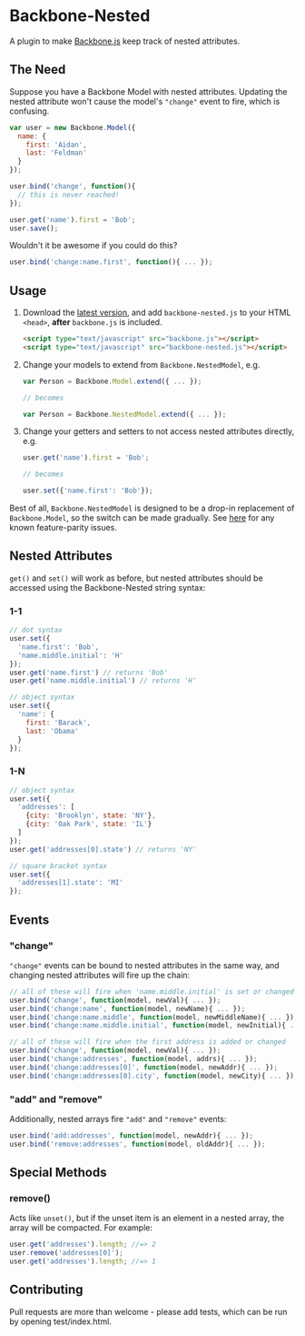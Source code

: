 # Backbone-Nested

A plugin to make [Backbone.js](http://documentcloud.github.com/backbone) keep track of nested attributes.

## The Need

Suppose you have a Backbone Model with nested attributes.  Updating the nested attribute won't cause the model's `"change"` event to fire, which is confusing.

```javascript
var user = new Backbone.Model({
  name: {
    first: 'Aidan',
    last: 'Feldman'
  }
});

user.bind('change', function(){
  // this is never reached!
});

user.get('name').first = 'Bob';
user.save();
```

Wouldn't it be awesome if you could do this?

```javascript
user.bind('change:name.first', function(){ ... });
```

## Usage

1. Download the [latest version](https://github.com/afeld/backbone-nested/downloads), and add `backbone-nested.js` to your HTML `<head>`, **after** `backbone.js` is included.

    ```html
    <script type="text/javascript" src="backbone.js"></script>
    <script type="text/javascript" src="backbone-nested.js"></script>
    ```

2. Change your models to extend from `Backbone.NestedModel`, e.g.

    ```javascript
    var Person = Backbone.Model.extend({ ... });
    
    // becomes
    
    var Person = Backbone.NestedModel.extend({ ... });
    ```

3. Change your getters and setters to not access nested attributes directly, e.g.

    ```javascript
    user.get('name').first = 'Bob';
    
    // becomes
    
    user.set({'name.first': 'Bob'});
    ```

Best of all, `Backbone.NestedModel` is designed to be a drop-in replacement of `Backbone.Model`, so the switch can be made gradually.  See [here](https://github.com/afeld/backbone-nested/issues?labels=Parity) for any known feature-parity issues.

## Nested Attributes

`get()` and `set()` will work as before, but nested attributes should be accessed using the Backbone-Nested string syntax:

### 1-1

```javascript
// dot syntax
user.set({
  'name.first': 'Bob',
  'name.middle.initial': 'H'
});
user.get('name.first') // returns 'Bob'
user.get('name.middle.initial') // returns 'H'

// object syntax
user.set({
  'name': {
    first: 'Barack',
    last: 'Obama'
  }
});
```

### 1-N

```javascript
// object syntax
user.set({
  'addresses': [
    {city: 'Brooklyn', state: 'NY'},
    {city: 'Oak Park', state: 'IL'}
  ]
});
user.get('addresses[0].state') // returns 'NY'

// square bracket syntax
user.set({
  'addresses[1].state': 'MI'
});
```

## Events

### "change"

`"change"` events can be bound to nested attributes in the same way, and changing nested attributes will fire up the chain:

```javascript
// all of these will fire when 'name.middle.initial' is set or changed
user.bind('change', function(model, newVal){ ... });
user.bind('change:name', function(model, newName){ ... });
user.bind('change:name.middle', function(model, newMiddleName){ ... });
user.bind('change:name.middle.initial', function(model, newInitial){ ... });

// all of these will fire when the first address is added or changed
user.bind('change', function(model, newVal){ ... });
user.bind('change:addresses', function(model, addrs){ ... });
user.bind('change:addresses[0]', function(model, newAddr){ ... });
user.bind('change:addresses[0].city', function(model, newCity){ ... });
```

### "add" and "remove"

Additionally, nested arrays fire `"add"` and `"remove"` events:

```javascript
user.bind('add:addresses', function(model, newAddr){ ... });
user.bind('remove:addresses', function(model, oldAddr){ ... });
```

## Special Methods

### remove()

Acts like `unset()`, but if the unset item is an element in a nested array, the array will be compacted.  For example:

```javascript
user.get('addresses').length; //=> 2
user.remove('addresses[0]');
user.get('addresses').length; //=> 1
```

## Contributing

Pull requests are more than welcome - please add tests, which can be run by opening test/index.html.
